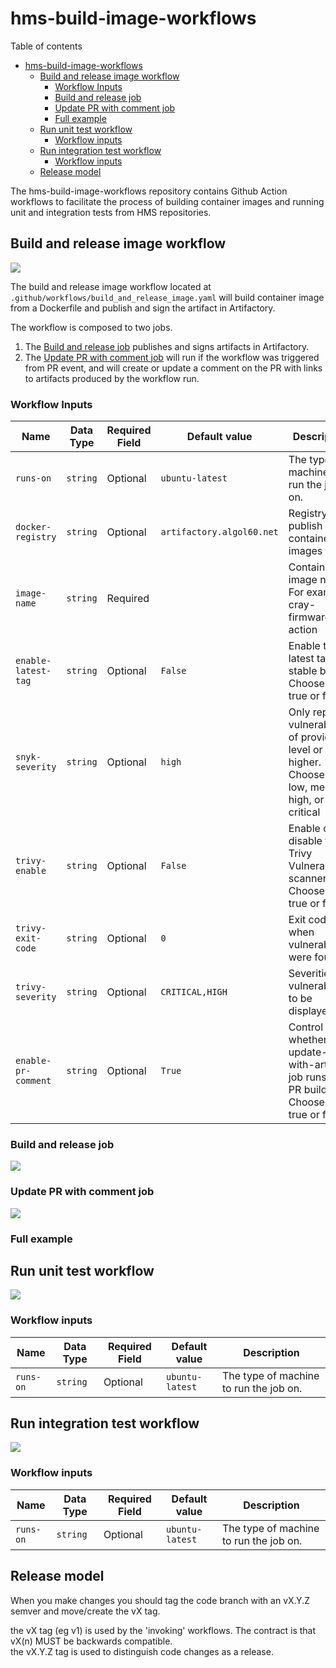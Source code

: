 # hms-build-image-workflows

Table of contents
- [hms-build-image-workflows](#hms-build-image-workflows)
  - [Build and release image workflow](#build-and-release-image-workflow)
    - [Workflow Inputs](#workflow-inputs)
    - [Build and release job](#build-and-release-job)
    - [Update PR with comment job](#update-pr-with-comment-job)
    - [Full example](#full-example)
  - [Run unit test workflow](#run-unit-test-workflow)
    - [Workflow inputs](#workflow-inputs-1)
  - [Run integration test workflow](#run-integration-test-workflow)
    - [Workflow inputs](#workflow-inputs-2)
  - [Release model](#release-model)


The hms-build-image-workflows repository contains Github Action workflows to facilitate the process of building container images and running unit and integration tests from HMS repositories.

## Build and release image workflow

![](docs/build_and_release_image/overall_workflow_execution.svg)

The build and release image workflow located at `.github/workflows/build_and_release_image.yaml` will build container image from a Dockerfile and publish and sign the artifact in Artifactory. 

The workflow is composed to two jobs. 
1. The [Build and release job](#build-and-release-image-workflow) publishes and signs artifacts in Artifactory.
2. The [Update PR with comment job](#update-pr-with-comment-job) will run if the workflow was triggered from PR event, and will create or update a comment on the PR with links to artifacts produced by the workflow run.

### Workflow Inputs
| Name                | Data Type | Required Field | Default value             | Description
| ------------------- | --------- | -------------- | ------------------------- | -----------
| `runs-on`           | `string`  | Optional       | `ubuntu-latest`           | The type of machine to run the job on.
| `docker-registry`   | `string`  | Optional       | `artifactory.algol60.net` | Registry to publish container images to.
| `image-name`        | `string`  | Required       |                           | Container image name. For example, cray-firmware-action
| `enable-latest-tag` | `string`  | Optional       | `False`                   | Enable the latest tag for stable builds. Choose from true or false
| `snyk-severity`     | `string`  | Optional       | `high`                    | Only report vulnerabilities of provided level or higher. Choose from: low, medium, high, or critical
| `trivy-enable`      | `string`  | Optional       | `False`                   | Enable or disable the Trivy Vulnerability scanner. Choose from true or false
| `trivy-exit-code`   | `string`  | Optional       | `0`                       | Exit code when vulnerabilities were found
| `trivy-severity`    | `string`  | Optional       | `CRITICAL,HIGH`           | Severities of vulnerabilities to be displayed
| `enable-pr-comment` | `string`  | Optional       | `True`                    | Control whether the update-pr-with-artifacts job runs on PR builds. Choose from true or false

### Build and release job

![](docs/build_and_release_image/build_and_release_job.svg)



### Update PR with comment job

![](docs/build_and_release_image/update_pr_with_artifacts_job.svg)

### Full example

## Run unit test workflow

![](docs/run_unit_test/run_unit_tests_job.svg)

### Workflow inputs
| Name      | Data Type | Required Field | Default value   | Description
| --------- | --------- | -------------- | --------------- | -----------
| `runs-on` | `string`  | Optional       | `ubuntu-latest` | The type of machine to run the job on.

## Run integration test workflow

![](docs/run_integration_test/run_integration_tests_job.svg)

### Workflow inputs
| Name      | Data Type | Required Field | Default value   | Description
| --------- | --------- | -------------- | --------------- | -----------
| `runs-on` | `string`  | Optional       | `ubuntu-latest` | The type of machine to run the job on.

## Release model

When you make changes you should tag the code branch with an vX.Y.Z semver and move/create the vX tag.

the vX tag (eg v1) is used by the 'invoking' workflows.  The contract is that vX(n) MUST be backwards compatible.  
the vX.Y.Z tag is used to distinguish code changes as a release.